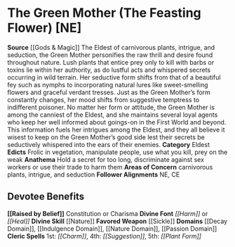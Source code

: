 ﻿---
ability:
- Constitution
- Charisma
ability_boost:
- Constitution
- Charisma
alignment: NE
deity:
- '[[DATABASE/deity/The Green Mother|The Green Mother]]'
deity_category: Eldest
divine_font: Harm or Heal
domain:
- '[[DATABASE/domain/Decay Domain|Decay]]'
- '[[DATABASE/domain/Indulgence Domain|Indulgence]]'
- '[[DATABASE/domain/Nature Domain|Nature]]'
- '[[DATABASE/domain/Passion Domain|Passion]]'
favored_weapon: '[[DATABASE/weapon/Sickle|Sickle]]'
follower_alignment:
- NE
- CE
id: '93'
name: The Green Mother
rarity: Common
skill:
- '[[DATABASE/skill/Nature|Nature]]'
source: '[[DATABASE/source/Gods & Magic|Gods & Magic]]'
trait: null
type: Deity

---
# The Green Mother (The Feasting Flower) [NE]

**Source** [[Gods & Magic]] 
The Eldest of carnivorous plants, intrigue, and seduction, the Green Mother personifies the raw thrill and desire found throughout nature. Lush plants that entice prey only to kill with barbs or toxins lie within her authority, as do lustful acts and whispered secrets occurring in wild terrain. Her seductive form shifts from that of a beautiful fey such as nymphs to incorporating natural lures like sweet-smelling flowers and graceful verdant tresses. Just as the Green Mother’s form constantly changes, her mood shifts from suggestive temptress to indifferent poisoner. No matter her form or attitude, the Green Mother is among the canniest of the Eldest, and she maintains several loyal agents who keep her well informed about goings-on in the First World and beyond. This information fuels her intrigues among the Eldest, and they all believe it wisest to keep on the Green Mother’s good side lest their secrets be seductively whispered into the ears of their enemies.
**Category** Eldest
**Edicts** Frolic in vegetation, manipulate people, use what you kill, prey on the weak
**Anathema** Hold a secret for too long, discriminate against sex workers or use their trade to harm them
**Areas of Concern** carnivorous plants, intrigue, and seduction
**Follower Alignments** NE, CE

## Devotee Benefits

**[[Raised by Belief]]** Constitution or Charisma
**Divine Font** _[[Harm]]_ or _[[Heal]]_
**Divine Skill** [[Nature]]
**Favored Weapon** [[Sickle]]
**Domains** [[Decay Domain]], [[Indulgence Domain]], [[Nature Domain]], [[Passion Domain]]
**Cleric Spells** 1st: _[[Charm]]_, 4th: _[[Suggestion]]_, 5th: _[[Plant Form]]_
